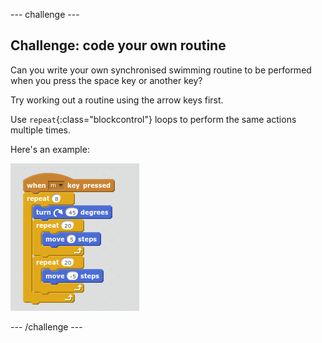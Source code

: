 --- challenge ---
## Challenge: code your own routine

Can you write your own synchronised swimming routine to be performed when you press the space key or another key?

Try working out a routine using the arrow keys first. 

Use `repeat`{:class="blockcontrol"} loops to perform the same actions multiple times. 

Here's an example:

![screenshot](images/swim-challenge.png)



--- /challenge ---
